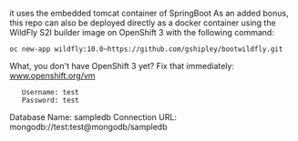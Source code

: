 it uses the embedded tomcat container of SpringBoot
As an added bonus, this repo can also be deployed directly as a docker container using the WildFly S2I builder image on OpenShift 3 with the following command:

	oc new-app wildfly:10.0~https://github.com/gshipley/bootwildfly.git


What, you don't have OpenShift 3 yet? Fix that immediately: www.openshift.org/vm


       Username: test
       Password: test
  Database Name: sampledb
 Connection URL: mongodb://test:test@mongodb/sampledb